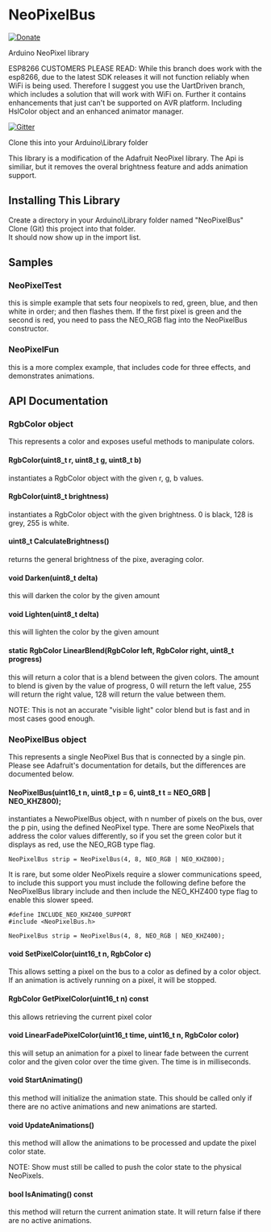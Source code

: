 # NeoPixelBus

[![Donate](http://img.shields.io/paypal/donate.png?color=yellow)](https://www.paypal.com/cgi-bin/webscr?cmd=_s-xclick&hosted_button_id=6AA97KE54UJR4)

Arduino NeoPixel library

ESP8266 CUSTOMERS PLEASE READ:  While this branch does work with the esp8266, due to the latest SDK releases it will not function reliably when WiFi is being used.  Therefore I suggest you use the UartDriven branch, which includes a solution that will work with WiFi on.  Further it contains enhancements that just can't be supported on AVR platform.  Including HslColor object and an enhanced animator manager.

[![Gitter](https://badges.gitter.im/Join%20Chat.svg)](https://gitter.im/Makuna/NeoPixelBus?utm_source=badge&utm_medium=badge&utm_campaign=pr-badge)

Clone this into your Arduino\Library folder

This library is a modification of the Adafruit NeoPixel library.
The Api is similiar, but it removes the overal brightness feature and adds animation support.

## Installing This Library
Create a directory in your Arduino\Library folder named "NeoPixelBus"
Clone (Git) this project into that folder.  
It should now show up in the import list.

## Samples
### NeoPixelTest
this is simple example that sets four neopixels to red, green, blue, and then white in order; and then flashes them.  If the first pixel is green and the second is red, you need to pass the NEO_RGB flag into the NeoPixelBus constructor.
### NeoPixelFun
this is a more complex example, that includes code for three effects, and demonstrates animations.

## API Documentation

### RgbColor object
This represents a color and exposes useful methods to manipulate colors.

#### RgbColor(uint8_t r, uint8_t g, uint8_t b)
instantiates a RgbColor object with the given r, g, b values.

#### RgbColor(uint8_t brightness)
instantiates a RgbColor object with the given brightness. 0 is black, 128 is grey, 255 is white.

#### uint8_t CalculateBrightness()
returns the general brightness of the pixe, averaging color.

#### void Darken(uint8_t delta)
this will darken the color by the given amount

#### void Lighten(uint8_t delta)
this will lighten the color by the given amount

#### static RgbColor LinearBlend(RgbColor left, RgbColor right, uint8_t progress)
this will return a color that is a blend between the given colors.  The amount to blend is given by the value of progress, 0 will return the left value, 255 will return the right value, 128 will return the value between them.

NOTE:  This is not an accurate "visible light" color blend but is fast and in most cases good enough.

### NeoPixelBus object
This represents a single NeoPixel Bus that is connected by a single pin.  Please see Adafruit's documentation for details, but the differences are documented below.

#### NeoPixelBus(uint16_t n, uint8_t p = 6, uint8_t t = NEO_GRB | NEO_KHZ800);
instantiates a NewoPixelBus object, with n number of pixels on the bus, over the p pin, using the defined NeoPixel type.
There are some NeoPixels that address the color values differently, so if you set the green color but it displays as red, use the NEO_RGB type flag.

```
NeoPixelBus strip = NeoPixelBus(4, 8, NEO_RGB | NEO_KHZ800);
```
It is rare, but some older NeoPixels require a slower communications speed, to include this support you must include the following define before the NeoPixelBus library include and then include the NEO_KHZ400 type flag to enable this slower speed.

```
#define INCLUDE_NEO_KHZ400_SUPPORT 
#include <NeoPixelBus.h>

NeoPixelBus strip = NeoPixelBus(4, 8, NEO_RGB | NEO_KHZ400);
```

#### void SetPixelColor(uint16_t n, RgbColor c)
This allows setting a pixel on the bus to a color as defined by a color object.	If an animation is actively running on a pixel, it will be stopped.

#### RgbColor GetPixelColor(uint16_t n) const
this allows retrieving the current pixel color

#### void LinearFadePixelColor(uint16_t time, uint16_t n, RgbColor color)
this will setup an animation for a pixel to linear fade between the current color and the given color over the time given.  The time is in milliseconds.

#### void StartAnimating()
this method will initialize the animation state.  This should be called only if there are no active animations and new animations are started.  

#### void UpdateAnimations()
this method will allow the animations to be processed and update the pixel color state. 

NOTE:  Show must still be called to push the color state to the physical NeoPixels.

#### bool IsAnimating() const
this method will return the current animation state.  It will return false if there are no active animations.
